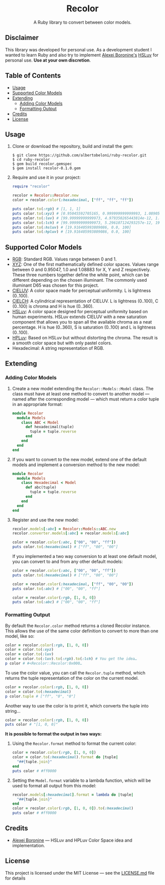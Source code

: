 <h1 align="center">Recolor</h1>

<p align="center">A Ruby library to convert between color models.</p>

## Disclaimer

This library was developed for personal use. As a development student I wanted to learn Ruby and also try to implement [Alexei Boronine's](#credits) [HSLuv](http://www.hsluv.org) for personal use. **Use at your own discretion**.

## Table of Contents

- [Usage](#usage)
- [Supported Color Models](#supported-color-models)
- [Extending](#extending)
  - [Adding Color Models](#adding-color-models)
  - [Formatting Output](#formatting-output)
- [Credits](#credits)
- [License](#license)

## Usage

1. Clone or download the repository, build and install the gem:

    ```shell
    $ git clone https://github.com/albertobeloni/ruby-recolor.git
    $ cd ruby-recolor
    $ gem build recolor.gemspec
    $ gem install recolor-0.1.0.gem
    ```

2. Require and use it in your project:

    ```ruby
    require "recolor"

    recolor = Recolor::Recolor.new
    color = recolor.color(:hexadecimal, ["ff", "ff", "ff"])

    puts color.to(:rgb) # [1, 1, 1]
    puts color.to(:xyz) # [0.95045592705165, 0.999999999999993, 1.089057750759871]
    puts color.to(:luv) # [99.99999999999973, 4.979350265443814e-12, 1.8041124150158747e-12]
    puts color.to(:lch) # [99.99999999999973, 5.296107124293257e-12, 19.916405993809086]
    puts color.to(:hsluv) # [19.916405993809086, 0.0, 100]
    puts color.to(:hpluv) # [19.916405993809086, 0.0, 100]
    ```

## Supported Color Models

- [RGB](https://en.wikipedia.org/wiki/RGB_color_model): Standard RGB. Values range between 0 and 1.
- [XYZ](https://en.wikipedia.org/wiki/CIE_1931_color_space): One of the first mathematically defined color spaces. Values range between 0 and 0.95047, 1.0 and 1.08883 for X, Y and Z respectively. These three numbers together define the white point, which can be different depending on the chosen illuminant. The commonly used illuminant D65 was chosen for this project.
- [CIELUV](https://en.wikipedia.org/wiki/CIELUV): A color space made for perceptual uniformity. L is lightness (0..100).
- [CIELCH](https://en.wikipedia.org/wiki/CIELUV): A cylindrical representation of CIELUV. L is lightness (0..100), C (0..100) is chroma and H is hue (0..360).
- [HSLuv](http://www.hsluv.org): A color space designed for perceptual uniformity based on human experiments. HSLuv extends CIELUV with a new saturation component that allows you to span all the available chroma as a neat percentage. H is hue (0..360), S is saturation (0..100) and L is lightness (0..100).
- [HPLuv](http://www.hsluv.org): Based on HSLuv but without distorting the chroma. The result is a smooth color space but with only pastel colors.
- Hexadecimal: A string representation of RGB.

## Extending

### Adding Color Models

1. Create a new model extending the ```Recolor::Models::Model``` class. The class must have at least one method to convert to another model — named after the corresponding model — which must return a color tuple in an appropriate format:

    ```ruby
    module Recolor
      module Models
        class ABC < Model
          def hexadecimal(tuple)
            tuple = tuple.reverse
          end
        end
      end
    end
    ```

2. If you want to convert *to* the new model, extend one of the default models and implement a conversion method to the new model:

    ```ruby
    module Recolor
      module Models
        class Hexadecimal < Model
          def abc(tuple)
            tuple = tuple.reverse
          end
        end
      end
    end
    ```

3. Register and use the new model:

    ```ruby
    recolor.models[:abc] = Recolor::Models::ABC.new
    recolor.converter.models[:abc] = recolor.models[:abc]

    color = recolor.color(:abc, ["00", "00", "ff"])
    puts color.to(:hexadecimal) # ["ff", "00", "00"]
    ```

    If you implemented a two way conversion to at least one default model, you can convert to and from any other default models:

    ```ruby
    color = recolor.color(:abc, ["00", "00", "ff"])
    puts color.to(:hexadecimal) # ["ff", "00", "00"]

    color = recolor.color(:hexadecimal, ["ff", "00", "00"])
    puts color.to(:abc) # ["00", "00", "ff"]

    color = recolor.color(:rgb, [1, 0, 0])
    puts color.to(:abc) # ["00", "00", "ff"]
    ```

### Formatting Output

By default the ```Recolor.color``` method returns a cloned Recolor instance. This allows the use of the same color definition to convert to more than one model, like so:

```ruby
color = recolor.color(:rgb, [1, 0, 0])
color = color.to(:xyz)
color = color.to(:luv)
color = color.to(:luv).to(:rgb).to(:lch) # You get the idea…
p color # #<Recolor::Recolor:0x000…
```

To use the color value, you can call the ```Recolor.tuple``` method, which returns the tuple representation of the color on the current model.


```ruby
color = recolor.color(:rgb, [1, 0, 0])
color = color.to(:hexadecimal)
p color.tuple # ["ff", "0", "0"]
```

Another way to use the color is to print it, which converts the tuple into string…

```ruby
color = recolor.color(:rgb, [1, 0, 0])
puts color # "[1, 0, 0]"
```

**It is possible to format the output in two ways:**

1. Using the ```Recolor.format``` method to format the current color:

    ```ruby
    color = recolor.color(:rgb, [1, 0, 0])
    color = color.to(:hexadecimal).format do |tuple|
      "##{tuple.join}"
    end
    puts color # #ff0000
    ```

2. Setting the ```Model.format``` variable to a lambda function, which will be used to format all output from this model:

    ```ruby
    recolor.models[:hexadecimal].format = lambda do |tuple|
      "##{tuple.join}"
    end
    color = recolor.color(:rgb, [1, 0, 0]).to(:hexadecimal)
    puts color # #ff0000
    ```

## Credits

- [Alexei Boronine](https://github.com/boronine) — HSLuv and HPLuv Color Space idea and implementation.

## License

This project is licensed under the MIT License — see the [LICENSE.md](LICENSE.md) file for details
